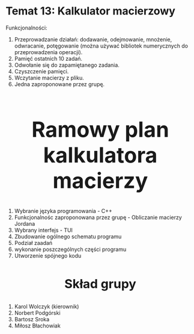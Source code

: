 # <h1>Temat 13: Kalkulator macierzowy</h1>

Funkcjonalności:
1. Przeprowadzanie działań: dodawanie, odejmowanie, mnożenie, odwracanie, potęgowanie (można używać bibliotek numerycznych do przeprowadzenia operacji).
2. Pamięć ostatnich 10 zadań.
3. Odwołanie się do zapamiętanego zadania. 
4. Czyszczenie pamięci.
5. Wczytanie macierzy z pliku. 
6. Jedna zaproponowane przez grupę.

# <center> <h1>Ramowy plan kalkulatora macierzy</h1> </center>

1. Wybranie języka programowania - C++
2. Funkcjonalnośc zaproponowana przez grupę - Obliczanie macierzy Jordana
3. Wybrany interfejs - TUI
4. Zbudowanie ogólnego schematu programu
5. Podział zaadań
6. wykonanie poszczególnych części programu
7. Utworzenie spójnego kodu 

# <center> <h3>Skład grupy</h3> </center>
1. Karol Wolczyk (kierownik)
2. Norbert Podgórski
3. Bartosz Sroka
4. Miłosz Błachowiak


